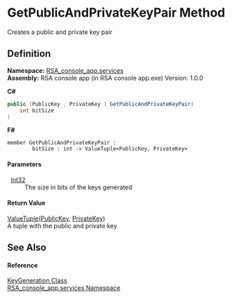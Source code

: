 # GetPublicAndPrivateKeyPair Method


Creates a public and private key pair



## Definition
**Namespace:** <a href="e62a6912-ae2b-9956-1793-29f38c459ec4">RSA_console_app.services</a>  
**Assembly:** RSA console app (in RSA console app.exe) Version: 1.0.0

**C#**
``` C#
public (PublicKey , PrivateKey ) GetPublicAndPrivateKeyPair(
	int bitSize
)
```
**F#**
``` F#
member GetPublicAndPrivateKeyPair : 
        bitSize : int -> ValueTuple<PublicKey, PrivateKey> 
```



#### Parameters
<dl><dt>  <a href="https://learn.microsoft.com/dotnet/api/system.int32" target="_blank" rel="noopener noreferrer">Int32</a></dt><dd>The size in bits of the keys generated</dd></dl>

#### Return Value
<a href="https://learn.microsoft.com/dotnet/api/system.valuetuple-2" target="_blank" rel="noopener noreferrer">ValueTuple</a>(<a href="486f64d8-6d6e-9ee5-25dd-a33284a2c55f">PublicKey</a>, <a href="dbb46452-9995-a322-b3ff-b7b434e83b1d">PrivateKey</a>)  
A tuple with the public and private key

## See Also


#### Reference
<a href="1e6b2a4d-c9db-5db9-ee62-47b28a6b836f">KeyGeneration Class</a>  
<a href="e62a6912-ae2b-9956-1793-29f38c459ec4">RSA_console_app.services Namespace</a>  
